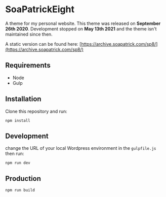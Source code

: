 SoaPatrickEight
===============

A theme for my personal website. This theme was released on **September 26th 2020**. Development stopped on **May 13th 2021** and the theme isn't maintained since then. 

A static version can be found here: [https://archive.soapatrick.com/sp8/](https://archive.soapatrick.com/sp8/)

## Requirements

- Node
- Gulp

## Installation

Clone this repository and run:

```
npm install
```

## Development
change the URL of your local Wordpress environment in the `gulpfile.js` then run:

```
npm run dev
```

## Production

```
npm run build
```
